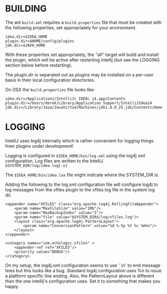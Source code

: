 BUILDING
========

The ant `build.xml` requires a `build.properties` file that must be created with the
following properties, set appropriately for your environment.

	idea.dir=$IDEA_HOME
	plugin.dir=$HOME/config/plugins
	jdk.dir=$JAVA_HOME

With these properties set appropriately, the "all" target will build and install the
plugin, which will be active after restarting intellij (but see the LOGGING section
below before restarting).

The plugin.dir is separated out as plugins may be installed on a per-user basis
in their local configuration directories.

On OSX the `build.properties` file looks like:

	idea.dir=/Applications/IntelliJ\ IDEA\ 14.app/Contents
	plugin.dir=/Users/derek/Library/Application Support/IntelliJIdea14
	jdk.dir=/Library/Java/JavaVirtualMachines/jdk1.8.0_25.jdk/Contents/Home

LOGGING
=======

IntelliJ uses log4j internally which is rather convenient for logging things from
plugins under development!

Logging is configured in `$IDEA_HOME/bin/log.xml` using the log4j xml configuration.
Log files are written to the IntelliJ `$SYSTEM_DIR/log/idea.log[.n]`

The `$IDEA_HOME/bin/idea.lax` file might indicate where the SYSTEM_DIR is.

Adding the following to the log.xml configuration file will configure log4j to log
messages from the xfiles plugin to the xfiles.log file in the system log dir.

	<appender name="XFILES" class="org.apache.log4j.RollingFileAppender">
		<param name="MaxFileSize" value="1Mb"/>
		<param name="MaxBackupIndex" value="3"/>
		<param name="file" value="$SYSTEM_DIR$/log/xfiles.log"/>
		<layout class="org.apache.log4j.PatternLayout">
			<param name="ConversionPattern" value="%d %-5p %t %c %m%n"/>
		</layout>
	</appender>

	<category name=="com.echologic.xfiles" >
		<appender-ref ref="XFILES"/>
		<priority value="DEBUG"/>
	</category>

On my setup, the log4j.xml configuration seems to use ' \n' to end message lines
but this looks like a bug. Standard log4j configuration uses %n to issue a platform
specific line ending. Also, the PatternLayout above is different than the one
intellij's configuration uses. Set it to something that makes you happy.
